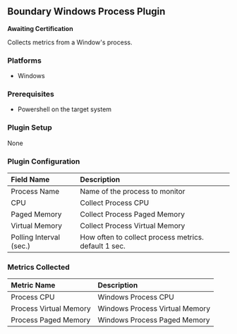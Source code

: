 Boundary Windows Process Plugin
-------------------------------

**Awaiting Certification**

Collects metrics from a Window's process.

### Platforms
- Windows

### Prerequisites

- Powershell on the target system

### Plugin Setup

None

### Plugin Configuration

|Field Name             |Description                                         |
|:----------------------|:---------------------------------------------------|
|Process Name           |Name of the process to monitor                      |
|CPU                    |Collect Process CPU                                 |
|Paged Memory           |Collect Process Paged Memory                        |
|Virtual Memory         |Collect Process Virtual Memory                      |
|Polling Interval (sec.)|How often to collect process metrics. default 1 sec.|

### Metrics Collected


|Metric Name           |Description                   |
|:---------------------|:-----------------------------|
|Process CPU           |Windows Process CPU           |
|Process Virtual Memory|Windows Process Virtual Memory|
|Process Paged Memory  |Windows Process Paged Memory  |

